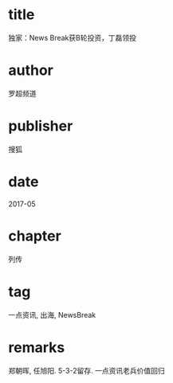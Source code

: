 # title
独家：News Break获B轮投资，丁磊领投

# author
罗超频道

# publisher
搜狐

# date
2017-05

# chapter
列传

# tag
一点资讯, 出海, NewsBreak

# remarks
郑朝晖, 任旭阳. 5-3-2留存. 一点资讯老兵价值回归